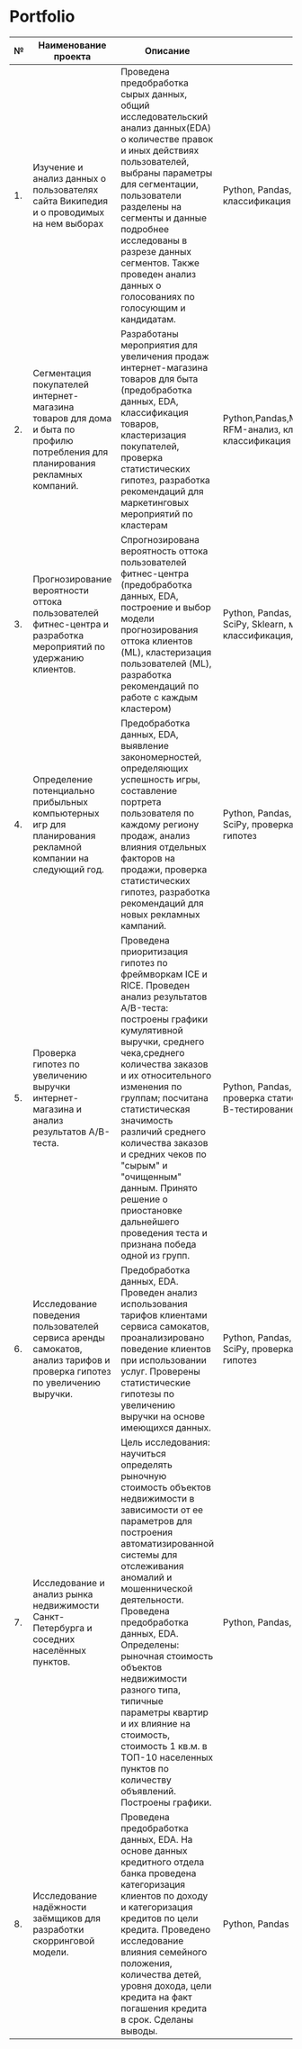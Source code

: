# Portfolio
|№|Наименование проекта|Описание|Стек|
|--|--|--|--|
|1.|Изучение и анализ данных о пользователях сайта Википедия и о проводимых на нем выборах|Проведена предобработка сырых данных, общий исследовательский анализ данных(EDA) о количестве правок и иных действиях пользователей, выбраны параметры для сегментации, пользователи разделены на сегменты и данные подробнее исследованы в разрезе данных сегментов. Также проведен анализ данных о голосованиях по голосующим и кандидатам.|Python, Pandas, Matplotlib, классификация|
|2.|Сегментация покупателей интернет-магазина товаров для дома и быта по профилю потребления для планирования рекламных компаний.|Разработаны мероприятия для увеличения продаж интернет-магазина товаров для быта (предобработка данных, EDA, классификация товаров, кластеризация покупателей, проверка статистических гипотез, разработка рекомендаций для маркетинговых мероприятий по кластерам|Python,Pandas,Matplotlib,Seaborn,Scipy, RFM-анализ, кластеризация, классификация|
|3.|Прогнозирование вероятности оттока пользователей фитнес-центра и разработка мероприятий по удержанию клиентов.|Спрогнозирована вероятность оттока пользователей фитнес-центра (предобработка данных, EDA, построение и выбор модели прогнозирования оттока клиентов (ML), кластеризация пользователей (ML), разработка рекомендаций по работе с каждым кластером)|Python, Pandas, Matplotlib, Seaborn, SciPy, Sklearn, машинное обучение, классификация, кластеризация|
|4.|Определение потенциально прибыльных компьютерных игр для планирования рекламной компании на следующий год.|Предобработка данных, EDA, выявление закономерностей, определяющих успешность игры, составление портрета пользователя по каждому региону продаж, анализ влияния отдельных факторов на продажи, проверка статистических гипотез, разработка рекомендаций для новых рекламных кампаний.|Python, Pandas, Matplotlib, Seaborn, SciPy, проверка статистических гипотез|
|5.|Проверка гипотез по увеличению выручки интернет-магазина и анализ результатов А/В-теста.|Проведена приоритизация гипотез по фреймворкам ICE и RICE. Проведен анализ результатов A/B-теста: построены графики кумулятивной выручки, среднего чека,среднего количества заказов и их относительного изменения по группам; посчитана статистическая значимость различий среднего количества заказов и средних чеков по "сырым" и "очищенным" данным. Принято решение о приостановке дальнейшего проведения теста и признана победа одной из групп.|Python, Pandas, Matplotlib, SciPy, проверка статистических гипотез, А/В-тестирование|
|6.|Исследование поведения пользователей сервиса аренды самокатов, анализ тарифов и проверка гипотез по увеличению выручки.|Предобработка данных, EDA. Проведен анализ использования тарифов клиентами сервиса самокатов, проанализировано поведение клиентов при использовании услуг. Проверены статистические гипотезы по увеличению выручки на основе имеющихся данных.|Python, Pandas, Matplotlib, NumPy, SciPy, проверка статистических гипотез|
|7.|Исследование и анализ рынка недвижимости Санкт-Петербурга и соседних населённых пунктов.|Цель исследования: научиться определять рыночную стоимость объектов недвижимости в зависимости от ее параметров для построения автоматизированной системы для отслеживания аномалий и мошеннической деятельности. Проведена предобработка данных, EDA. Определены: рыночная стоимость объектов недвижимости разного типа, типичные параметры квартир и их влияние на стоимость, стоимость 1 кв.м. в ТОП-10 населенных пунктов по количеству объявлений. Построены графики.|Python, Pandas, Matplotlib, Seaborn|
|8.|Исследование надёжности заёмщиков для разработки скорринговой модели.|Проведена предобработка данных, EDA. На основе данных кредитного отдела банка проведена категоризация клиентов по доходу и категоризация кредитов по цели кредита. Проведено исследование влияния семейного положения, количества детей, уровня дохода, цели кредита на факт погашения кредита в срок. Сделаны выводы.|Python, Pandas|
